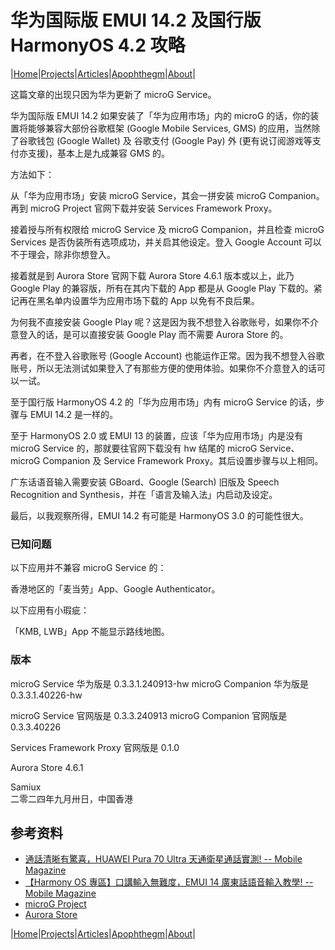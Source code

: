 # 华为国际版 EMUI 14.2 及国行版 HarmonyOS 4.2 攻略

|[Home](/README.md)|[Projects](/projects.md)|[Articles](/articles.md)|[Apophthegm](/apophthegm.md)|[About](/about.md)|

这篇文章的出现只因为华为更新了 microG Service。

华为国际版 EMUI 14.2 如果安装了「华为应用市场」内的  microG 的话，你的装置将能够兼容大部份谷歌框架 (Google Mobile Services, GMS) 的应用，当然除了谷歌钱包 (Google Wallet) 及 谷歌支付 (Google Pay) 外 (更有说订阅游戏等支付亦支援)，基本上是九成兼容 GMS 的。

方法如下：

从「华为应用市场」安装 microG Service，其会一拼安装 microG Companion。再到 microG Project 官网下载并安装 Services Framework Proxy。

接着授与所有权限给 microG Service 及 microG Companion，并且检查 microG Services 是否伪装所有选项成功，并关启其他设定。登入 Google Account 可以不于理会，除非你想登入。

接着就是到 Aurora Store 官网下载 Aurora Store 4.6.1 版本或以上，此乃 Google Play 的兼容版，所有在其内下载的 App 都是从 Google Play 下载的。紧记再在黑名单内设置华为应用市场下载的 App 以免有不良后果。

为何我不直接安装 Google Play 呢？这是因为我不想登入谷歌账号，如果你不介意登入的话，是可以直接安装 Google Play 而不需要 Aurora Store 的。

再者，在不登入谷歌账号 (Google Account) 也能运作正常。因为我不想登入谷歌账号，所以无法测试如果登入了有那些方便的使用体验。如果你不介意登入的话可以一试。

至于国行版 HarmonyOS 4.2 的「华为应用市场」内有 microG Service 的话，步骤与 EMUI 14.2 是一样的。

至于 HarmonyOS 2.0 或 EMUI 13 的装置，应该「华为应用市场」内是没有 microG Service 的，那就要往官网下载没有 hw 结尾的 microG Service、microG Companion 及 Service Framework Proxy。其后设置步骤与以上相同。

广东话语音输入需要安装 GBoard、Google (Search) 旧版及 Speech Recognition and Synthesis，并在「语言及输入法」内启动及设定。

最后，以我观察所得，EMUI 14.2 有可能是 HarmonyOS 3.0 的可能性很大。

### 已知问题

以下应用并不兼容 microG Service 的：

香港地区的「麦当劳」App、Google Authenticator。

以下应用有小瑕疵：

「KMB, LWB」App 不能显示路线地图。

### 版本

microG Service 华为版是 0.3.3.1.240913-hw
microG Companion 华为版是 0.3.3.1.40226-hw

microG Service 官网版是 0.3.3.240913
microG Companion 官网版是 0.3.3.40226

Services Framework Proxy 官网版是 0.1.0

Aurora Store 4.6.1

Samiux    
二零二四年九月卅日，中国香港            


## 参考资料

- [通話清晰有驚喜，HUAWEI Pura 70 Ultra 天通衛星通話實測! -- Mobile Magazine](https://www.mobilemagazinehk.com/2024/08/huawei-pura-70-ultra-tiantong-satellite-service-test.html)  
- [【Harmony OS 專區】口講輸入無難度，EMUI 14 廣東話語音輸入教學! -- Mobile Magazine](https://www.mobilemagazinehk.com/2024/08/harmony-os-emui-14-microsoft-swiftkey-ai-keyboard.html)  
- [microG Project](https://microg.org/download.html)    
- [Aurora Store](https://f-droid.org/packages/com.aurora.store)  

|[Home](/README.md)|[Projects](/projects.md)|[Articles](/articles.md)|[Apophthegm](/apophthegm.md)|[About](/about.md)|

